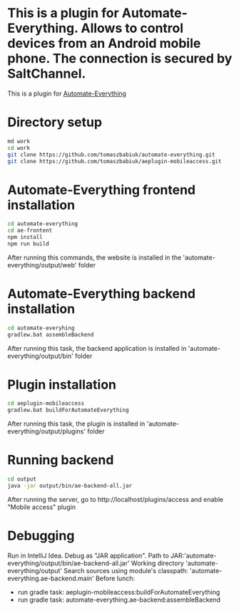 # This is a plugin for Automate-Everything. Allows to control devices from an Android mobile phone. The connection is secured by SaltChannel.

This is a plugin for [Automate-Everything](https://github.com/tomaszbabiuk/automate-everything)

# Directory setup
```bash
md work
cd work
git clone https://github.com/tomaszbabiuk/automate-everything.git
git clone https://github.com/tomaszbabiuk/aeplugin-mobileaccess.git
```

# Automate-Everything frontend installation
```bash
cd automate-everything
cd ae-frontent
npm install
npm run build
```
After running this commands, the website is installed in the 'automate-everything/output/web' folder

# Automate-Everything backend installation
```bash
cd automate-everyhing
gradlew.bat assembleBackend
```
After running this task, the backend application is installed in 'automate-everything/output/bin' folder

# Plugin installation
```bash
cd aeplugin-mobileaccess
gradlew.bat buildForAutomateEverything
```
After running this task, the plugin is installed in 'automate-everything/output/plugins' folder 

# Running backend
```bash
cd output
java -jar output/bin/ae-backend-all.jar
```
After running the server, go to http://localhost/plugins/access and enable "Mobile access" plugin

# Debugging
Run in IntelliJ Idea. Debug as "JAR application". 
Path to JAR:'automate-everything/output/bin/ae-backend-all.jar'
Working directory 'automate-everything/output'
Search sources using module's classpath: 'automate-everything.ae-backend.main'
Before lunch:
 - run gradle task: aeplugin-mobileaccess:buildForAutomateEverything
 - run gradle task: automate-everything.ae-backend:assembleBackend